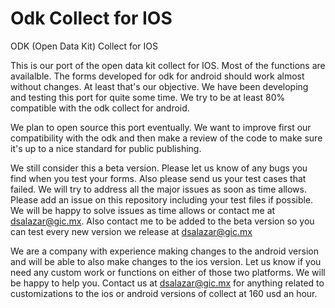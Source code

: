 # Odk Collect for IOS
ODK (Open Data Kit) Collect for IOS

This is our port of the open data kit collect for IOS. Most of the functions are availalble. The forms developed for odk for android should work almost without changes. At least that's our objective. We have been developing and testing this port for quite some time. We try to be at least 80% compatible with the odk collect for android.

We plan to open source this port eventually. We want to improve first our compatibility with the odk and then make a review of the code to make sure it's up to a nice standard for public publishing.

We still consider this a beta version. Please let us know of any bugs you find when you test your forms. Also please send us your test cases that failed. We will try to address all the major issues as soon as time allows. Please add an issue on this repository including your test files if possible. We will be happy to solve issues as time allows or contact me at dsalazar@gic.mx. Also contact me to be added to the beta version so you can test every new version we release at dsalazar@gic.mx 

We are a company with experience making changes to the android version and will be able to also make changes to the ios version. Let us know if you need any custom work or functions on either of those two platforms. We will be happy to help you. Contact us at dsalazar@gic.mx for anything related to customizations to the ios or android versions of collect at 160 usd an hour.

